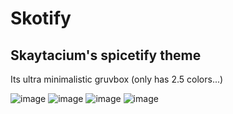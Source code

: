# Skotify
## Skaytacium's spicetify theme

Its ultra minimalistic gruvbox (only has 2.5 colors...)

![image](https://user-images.githubusercontent.com/58383260/154320756-22e00a26-379d-4df2-a919-90abb3c5414d.png)
![image](https://user-images.githubusercontent.com/58383260/154318698-cede58a4-1545-4f00-856f-3f66d022c7cb.png)
![image](https://user-images.githubusercontent.com/58383260/154318774-3158f981-80b1-46a6-9ee7-96c81d2d105a.png)
![image](https://user-images.githubusercontent.com/58383260/154319073-c85d0494-3b19-48ed-89cf-4e08a8641d31.png)
